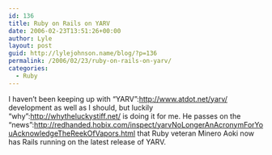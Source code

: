 ```yaml
---
id: 136
title: Ruby on Rails on YARV
date: 2006-02-23T13:51:26+00:00
author: Lyle
layout: post
guid: http://lylejohnson.name/blog/?p=136
permalink: /2006/02/23/ruby-on-rails-on-yarv/
categories:
  - Ruby
---
```

I haven&#8217;t been keeping up with &#8220;YARV&#8221;:http://www.atdot.net/yarv/ development as well as I should, but luckily &#8220;why&#8221;:http://whytheluckystiff.net/ is doing it for me. He passes on the &#8220;news&#8221;:http://redhanded.hobix.com/inspect/yarvNoLongerAnAcronymForYouAcknowledgeTheReekOfVapors.html that Ruby veteran Minero Aoki now has Rails running on the latest release of YARV.